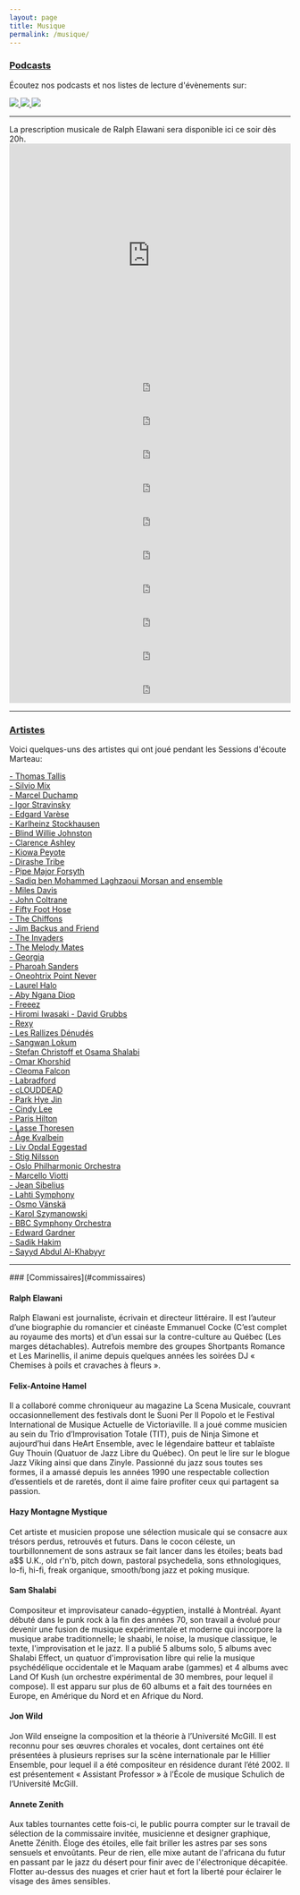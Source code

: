 ```yaml
---
layout: page
title: Musique
permalink: /musique/
---
```


### [Podcasts](#podcasts)

Écoutez nos podcasts et nos listes de lecture d'évènements sur: 

<div class="center-no-div">
   <a href="https://open.spotify.com/show/5s9gyhSxPMB0c1bxfOZXIY">
   <img src="{{site.baseurl}}/img/assets/spotify-podcast-badge-wht-blk-165x40.svg">
</a>
        
<a href="https://podcasts.apple.com/ca/podcast/sessions-d%C3%A9coute-marteau/id1468357088?mt=2&app=podcast&at=10l6Xd">
   <img src="{{site.baseurl}}/img/assets/FR_Apple_Podcasts_Listen_Badge_RGB.svg">
</a>
        
         
<a href="https://www.mixcloud.com/sessionsmarteau/">
   <img src="{{site.baseurl}}/img/mixcloud-og-image-162.png">
</a>
           
</div>

<hr>
La prescription musicale de Ralph Elawani sera disponible ici ce soir dès 20h.
<iframe width="100%" height="400" src="https://www.mixcloud.com/widget/iframe/?autoplay=1&feed=%2Fsessionsmarteau%2Fralph-elawani-liste-de-lecture%2F" frameborder="0" allow="autoplay"></iframe>



<iframe width="100%" height="60" src="https://www.mixcloud.com/widget/iframe/?hide_cover=1&mini=1&hide_artwork=1&feed=%2Fsessionsmarteau%2Fsession-sous-les-%C3%A9toiles-do-you-trust-this-computer%2F" frameborder="0" ></iframe>

<iframe width="100%" height="60" src="https://www.mixcloud.com/widget/iframe/?hide_cover=1&mini=1&hide_artwork=1&feed=%2Fsessionsmarteau%2Fsession-sous-les-%C3%A9toiles-m%C3%A1xima%2F" frameborder="0" ></iframe>

<iframe width="100%" height="60" src="https://www.mixcloud.com/widget/iframe/?hide_cover=1&mini=1&hide_artwork=1&feed=%2Fsessionsmarteau%2Fsession-sous-les-%C3%A9toiles-no-more-business-as-usual%2F" frameborder="0" ></iframe>

<iframe width="100%" height="60" src="https://www.mixcloud.com/widget/iframe/?hide_cover=1&mini=1&hide_artwork=1&feed=%2Fsessionsmarteau%2Fsession-sous-les-%C3%A9toiles-avec-un-sourire-la-r%C3%A9volution%2F" frameborder="0" ></iframe>

<iframe width="100%" height="60" src="https://www.mixcloud.com/widget/iframe/?hide_cover=1&mini=1&hide_artwork=1&feed=%2Fsessionsmarteau%2Fpodcast-marteau-sous-les-%C3%A9toiles-3-juillet-naila-and-the-uprising%2F" frameborder="0" ></iframe>

<iframe width="100%" height="60" src="https://www.mixcloud.com/widget/iframe/?hide_cover=1&mini=1&hide_artwork=1&feed=%2Fsessionsmarteau%2Fsession-d%C3%A9coute-marteau-3-sam-shalabi%2F" frameborder="0" ></iframe>

<iframe width="100%" height="60" src="https://www.mixcloud.com/widget/iframe/?hide_cover=1&mini=1&hide_artwork=1&feed=%2Fsessionsmarteau%2Fsessions-d%C3%A9coute-marteau-2b-hazy-montagne-mystique%2F" frameborder="0" ></iframe>

<iframe width="100%" height="60" src="https://www.mixcloud.com/widget/iframe/?hide_cover=1&mini=1&hide_artwork=1&feed=%2Fsessionsmarteau%2Fsessions-d%C3%A9coute-marteau-2a-anette-zenith%2F" frameborder="0" ></iframe>

<iframe width="100%" height="60" src="https://www.mixcloud.com/widget/iframe/?hide_cover=1&mini=1&hide_artwork=1&feed=%2Fsessionsmarteau%2Fsessions-d%C3%A9coute-marteau-1b-f%C3%A9lix-antoine-hamel%2F" frameborder="0" ></iframe>

<iframe width="100%" height="60" src="https://www.mixcloud.com/widget/iframe/?hide_cover=1&mini=1&hide_artwork=1&feed=%2Fsessionsmarteau%2Fsessions-d%C3%A9coute-marteau-1a-jon-wild%2F" frameborder="0" ></iframe>


<hr>


### [Artistes](#artistes)

Voici quelques-uns des artistes qui ont joué pendant les Sessions d'écoute Marteau:

<a href="https://www.francemusique.fr/personne/thomas-tallis" target="_blank">- Thomas Tallis
</a>  
<a href="https://www.discogs.com/fr/artist/359259-Silvio-Mix">- Silvio Mix
</a>  
<a href="http://www.openculture.com/2016/04/hear-marcel-duchamps-radically-conceptual-musical-compositions-1912-1915.html">- Marcel Duchamp
</a>  
<a href="https://www.francemusique.fr/personne/igor-stravinsky">- Igor Stravinsky
</a>  
<a href="https://www.francemusique.fr/personne/edgard-varese">- Edgard Varèse
</a>  
<a href="http://www.karlheinzstockhausen.org/karlheinz_stockhausen_short_biography_english.htm">- Karlheinz Stockhausen
</a>
<br>
<a href="https://www.britannica.com/biography/Blind-Willie-Johnson">- Blind Willie Johnston
</a>
<br>
<a href="https://folkways.si.edu/doc-watson-and-clarence-ashley/original-folkways-recordings-1960-1962/american-folk-old-time/music/album/smithsonian">- Clarence Ashley
</a>
<br>
<a href="https://folkways.si.edu/kiowa-peyote-meeting/american-indian/music/album/smithsonian">- Kiowa Peyote
</a>
<br>
<a href="https://sublimefrequencies.bandcamp.com/album/staring-into-the-sun-ethiopian-tribal-music">- Dirashe Tribe
</a> 
<br>
<a href="https://raretunes.org/pipe-major-forsyth/">- Pipe Major Forsyth
</a>
<br>
<a href="https://dust-digital.com/shop/music-of-morocco-recorded-by-paul-bowles-1959">- Sadiq ben Mohammed Laghzaoui Morsan and ensemble
</a>
<br>
<a href="https://www.npr.org/2011/01/04/10862796/miles-davis-kind-of-blue">- Miles Davis
</a>
<br>
<a href="https://rateyourmusic.com/release/album/john-coltrane/om-1/">- John Coltrane
</a>
<br>
<a href="https://sundazed.com/fifty-foot-hose-bad-trips-lp.asp">- Fifty Foot Hose
</a>
<br>
<a href="https://www.history-of-rock.com/chiffons.htm">- The Chiffons
</a>
<br>
<a href="https://rapidcityjournal.com/blackhillstogo/arts-music/on-the-record-jim-backus-joined-by-wife-in-laughing/article_fb06a613-a330-5b87-9519-e16075783b80.html">- Jim Backus and Friend
</a>
<br>
<a href="http://www.45cat.com/record/nc439216us">- The Invaders
</a>
<br>
<a href="https://www.shugarecords.com/products/42569">- The Melody Mates
</a>
<br>
<a href="http://paltoflats.com/release/georgia-all-kind-music/" target="_blank">- Georgia
</a>
<br>
<a href="http://www.pharoahsanders.com" target="_blank">- Pharoah Sanders
</a>  
<a href="http://www.pointnever.com/" target="_blank">- Oneohtrix Point Never
</a>  
<a href="https://www.laurelhalo.com/" target="_blank">- Laurel Halo 
</a>  
<a href="https://www.awesometapes.com/aby-ngana-diop-liital/" target="_blank">- Aby Ngana Diop
</a>  
<a href="https://www.discogs.com/release/1401371" target="_blank">- Freeez
</a>  
<a href="http://www.hiroring.com/" target="_blank">- Hiromi Iwasaki
</a>
<a href="https://www.dragcity.com/artists/david-grubbs" target="_blank">- David Grubbs
</a>  
<a href="ttps://www.discogs.com/fr/Rexy-Running-Out-Of-Time/release/1865284" target="_blank">- Rexy
</a>  
<a href="https://www.allmusic.com/artist/les-rallizes-d%C3%A9nud%C3%A9s-mn0001890518/biography" target="_blank">- Les Rallizes Dénudés
</a>
<br>
<a href="https://rateyourmusic.com/release/comp/various-artists/molam-thai-country-groove-from-isan/" target="_blank">- Sangwan Lokum
</a>
<br>
<a href="https://howlarts.net/rodina" target="_blank">- Stefan Christoff et Osama Shalabi 
</a>
<br>
<a href="https://www.discogs.com/artist/1068981-Omar-Khorshid" target="_blank">- Omar Khorshid
</a>
<br>
<a href="https://musicrising.tulane.edu/discover/people/breaux-cleoma-falcon/" target="_blank">- Cleoma Falcon
</a>
<br>
<a href="https://www.brainwashed.com/labradford/" target="_blank">- Labradford
</a>
<br>
<a href="http://mushrecords.com/artist/cLOUDDEAD.php" target="_blank">- cLOUDDEAD
</a>
<br>
<a href="https://www.residentadvisor.net/dj/parkhyejin/" target="_blank">- Park Hye Jin
</a>
<br>
<a href="http://cindyleeberryhill.com/" target="_blank">- Cindy Lee
</a>
<br>
<a href="http://www.parishilton.com/" target="_blank">- Paris Hilton
</a>
<br>
<a href="http://www.lassethoresen.com/" target="_blank">- Lasse Thoresen
</a>
<br>
<a href="https://www.discogs.com/artist/530202-Aage-Kvalbein" target="_blank">- Åge Kvalbein
</a>
<br>
<a href="https://rateyourmusic.com/artist/liv_opdal_eggestad" target="_blank">- Liv Opdal Eggestad
</a>
<br>
<a href="https://rateyourmusic.com/artist/stig_nilsson_f1" target="_blank">- Stig Nilsson
</a>
<br>
<a href="https://ofo.no/en/" target="_blank">- Oslo Philharmonic Orchestra
</a>
<br>
<a href="https://rateyourmusic.com/artist/marcello_viotti" target="_blank">- Marcello Viotti
</a>
<br>
<a href="https://www.allmusic.com/artist/jean-sibelius-mn0000690353/biography" target="_blank">- Jean Sibelius
</a>
<br>
<a href="https://www.sinfonialahti.fi/orchestra/?lang=en" target="_blank">- Lahti Symphony
</a>
<br>
<a href="https://www.hyperion-records.co.uk/a.asp?a=A93&name=vanska" target="_blank">- Osmo Vänskä
</a>
<br>
<a href="https://polishmusic.usc.edu/research/composers/karol-szymanowski/" target="_blank">- Karol Szymanowski
</a>
<br>
<a href="https://www.bbc.co.uk/symphonyorchestra" target="_blank">- BBC Symphony Orchestra
</a>
<br>
<a href="https://www.askonasholt.com/artists/edward-gardner/" target="_blank">- Edward Gardner
</a>
<br>
<a href="https://www.discogs.com/fr/artist/480264-Sadik-Hakim" target="_blank">- Sadik Hakim
</a>
<br>
<a href="https://www.thecanadianencyclopedia.ca/en/article/al-hajj-sayyd-abdul-al-khabyyr-emc" target="_blank">- Sayyd Abdul Al-Khabyyr
</a>
<br>
<hr>
### [Commissaires](#commissaires)

#### Ralph Elawani
Ralph Elawani est journaliste, écrivain et directeur littéraire. Il est l’auteur d’une biographie du romancier et cinéaste Emmanuel Cocke (C’est complet au royaume des morts) et d’un essai sur la contre-culture au Québec (Les marges détachables). Autrefois membre des groupes Shortpants Romance et Les Marinellis, il anime depuis quelques années les soirées DJ « Chemises à poils et cravaches à fleurs ».

#### Felix-Antoine Hamel
Il a collaboré comme chroniqueur au magazine La Scena Musicale, couvrant occasionnellement des festivals dont le Suoni Per Il Popolo et le Festival International de Musique Actuelle de Victoriaville. Il a joué comme musicien au sein du Trio d’Improvisation Totale (TIT), puis de Ninja Simone et aujourd’hui dans HeArt Ensemble, avec le légendaire batteur et tablaïste Guy Thouin (Quatuor de Jazz Libre du Québec). On peut le lire sur le blogue Jazz Viking ainsi que dans Zinyle. Passionné du jazz sous toutes ses formes, il a amassé depuis les années 1990 une respectable collection d’essentiels et de raretés, dont il aime faire profiter ceux qui partagent sa passion.

#### Hazy Montagne Mystique
Cet artiste et musicien propose une sélection musicale qui se consacre aux trésors perdus, retrouvés et futurs. Dans le cocon céleste, un tourbillonnement de sons astraux se fait lancer dans les étoiles; beats bad a$$ U.K., old r'n'b, pitch down, pastoral psychedelia, sons ethnologiques, lo-fi, hi-fi, freak organique, smooth/bong jazz et poking musique.

#### Sam Shalabi
Compositeur et improvisateur canado-égyptien, installé à Montréal. Ayant débuté dans le punk rock à la fin des années 70, son travail a évolué pour devenir une fusion de musique expérimentale et moderne qui incorpore la musique arabe traditionnelle; le shaabi, le noise, la musique classique, le texte, l'improvisation et le jazz. Il a publié 5 albums solo, 5 albums avec Shalabi Effect, un quatuor d'improvisation libre qui relie la musique psychédélique occidentale et le Maquam arabe (gammes) et 4 albums avec Land Of Kush (un orchestre expérimental de 30 membres, pour lequel il compose). Il est apparu sur plus de 60 albums et a fait des tournées en Europe, en Amérique du Nord et en Afrique du Nord.

#### Jon Wild
Jon Wild enseigne la composition et la théorie à l’Université McGill. Il est reconnu pour ses œuvres chorales et vocales, dont certaines ont été présentées à plusieurs reprises sur la scène internationale par le Hillier Ensemble, pour lequel il a été compositeur en résidence durant l’été 2002. Il est présentement « Assistant Professor » à l’École de musique Schulich de l’Université McGill.

#### Annete Zenith
Aux tables tournantes cette fois-ci, le public pourra compter sur le travail de sélection de la commissaire invitée, musicienne et designer graphique, Anette Zénith. Éloge des étoiles, elle fait briller les astres par ses sons sensuels et envoûtants. Peur de rien, elle mixe autant de l'africana du futur en passant par le jazz du désert pour finir avec de l'électronique décapitée. Flotter au-dessus des nuages et crier haut et fort la liberté pour éclairer le visage des âmes sensibles.
